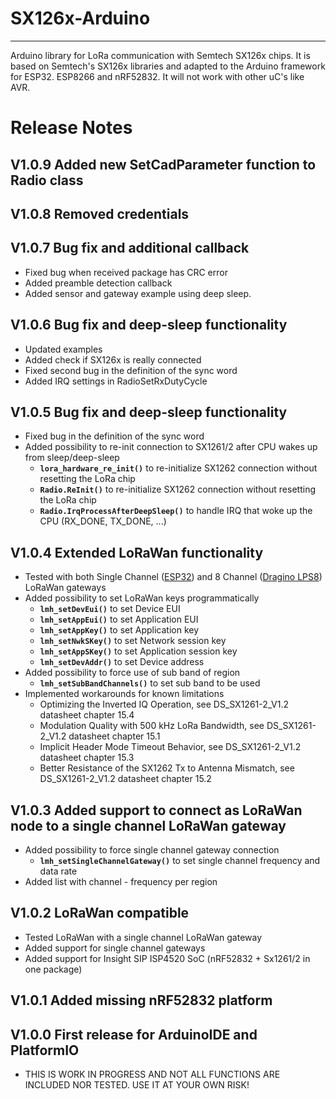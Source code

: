 # SX126x-Arduino
----
Arduino library for LoRa communication with Semtech SX126x chips. It is based on Semtech's SX126x libraries and adapted to the Arduino framework for ESP32. ESP8266 and nRF52832. It will not work with other uC's like AVR.    

# Release Notes
## V1.0.9 Added new SetCadParameter function to Radio class
## V1.0.8 Removed credentials
## V1.0.7 Bug fix and additional callback
  - Fixed bug when received package has CRC error
  - Added preamble detection callback
  - Added sensor and gateway example using deep sleep.
## V1.0.6 Bug fix and deep-sleep functionality
  - Updated examples
  - Added check if SX126x is really connected
  - Fixed second bug in the definition of the sync word
  - Added IRQ settings in RadioSetRxDutyCycle
## V1.0.5 Bug fix and deep-sleep functionality
- Fixed bug in the definition of the sync word
- Added possibility to re-init connection to SX1261/2 after CPU wakes up from sleep/deep-sleep
  - **`lora_hardware_re_init()`** to re-initialize SX1262 connection without resetting the LoRa chip
  - **`Radio.ReInit()`** to re-initialize SX1262 connection without resetting the LoRa chip
  - **`Radio.IrqProcessAfterDeepSleep()`** to handle IRQ that woke up the CPU (RX_DONE, TX_DONE, ...)
## V1.0.4 Extended LoRaWan functionality 
- Tested with both Single Channel ([ESP32](https://github.com/beegee-tokyo/SX1262-SC-GW)) and 8 Channel ([Dragino LPS8](https://www.dragino.com/products/lora-lorawan-gateway/item/148-lps8.html)) LoRaWan gateways 
- Added possibility to set LoRaWan keys programmatically
  - **`lmh_setDevEui()`** to set Device EUI
  - **`lmh_setAppEui()`** to set Application EUI
  - **`lmh_setAppKey()`** to set Application key
  - **`lmh_setNwkSKey()`** to set Network session key
  - **`lmh_setAppSKey()`** to set Application session key
  - **`lmh_setDevAddr()`** to set Device address    
- Added possibility to force use of sub band of region
  - **`lmh_setSubBandChannels()`** to set sub band to be used 
- Implemented workarounds for known limitations
  - Optimizing the Inverted IQ Operation, see DS_SX1261-2_V1.2 datasheet chapter 15.4
  - Modulation Quality with 500 kHz LoRa Bandwidth, see DS_SX1261-2_V1.2 datasheet chapter 15.1
  - Implicit Header Mode Timeout Behavior, see DS_SX1261-2_V1.2 datasheet chapter 15.3
  - Better Resistance of the SX1262 Tx to Antenna Mismatch, see DS_SX1261-2_V1.2 datasheet chapter 15.2

## V1.0.3 Added support to connect as LoRaWan node to a single channel LoRaWan gateway
- Added possibility to force single channel gateway connection
  - **`lmh_setSingleChannelGateway()`** to set single channel frequency and data rate
- Added list with channel - frequency per region

## V1.0.2 LoRaWan compatible
- Tested LoRaWan with a single channel LoRaWan gateway
- Added support for single channel gateways
- Added support for Insight SIP ISP4520 SoC (nRF52832 + Sx1261/2 in one package)

## V1.0.1 Added missing nRF52832 platform

## V1.0.0 First release for ArduinoIDE and PlatformIO
- THIS IS WORK IN PROGRESS AND NOT ALL FUNCTIONS ARE INCLUDED NOR TESTED. USE IT AT YOUR OWN RISK!